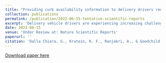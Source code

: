 ```yaml
---
title: "Providing curb availability information to delivery drivers reduces cruising for parking"
collection: publications
permalink: /publication/2022-06-15-tentative-scientific-reports
excerpt: 'Delivery vehicle drivers are experiencing increasing challenges in finding available curb space to park in urban areas, which increases instances of cruising for parking and parking in unauthorized spaces. Policies traditionally used to reduce cruising for parking for passenger vehicles, such as parking fees and congestion pricing, are not effective at changing delivery drivers’ travel and parking behaviors. Intelligent parking systems that use real-time curb availability information to better route and park vehicles can reduce cruising for parking, but they have never been tested for delivery vehicle drivers. The current study tested whether providing real-time curb availability information to delivery drivers reduces the travel time and distance spent cruising for parking. A curb parking information system deployed in a study area in Seattle, Wash., displayed real-time curb availabilities on a mobile app called OpenPark. A controlled experiment assigned drivers’ deliveries in the study area with and without access to OpenPark. The data collected showed that when curb availability information was provided to drivers, their cruising for parking time significantly decreased by 27.9 percent, and their cruising distance decreased by 12.4 percent. These results demonstrate the potential for implementing intelligent parking systems to improve the efficiency of urban logistics systems.'
date: 2022-06-15
venue: 'Under Review at: Nature Scientific Reports'
paperurl: ''
citation: 'Dalla Chiara, G., Krutein, K. F., Ranjabri, A., & Goodchild, A. (2022). &quot;Providing curb availability information to delivery drivers reduces cruising for parking.&quot; <i>Under Review at: Nature Scientific Reports</i>'
---
```

[Download paper here]()
